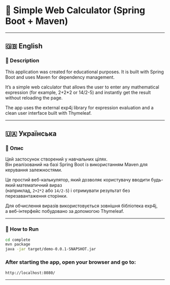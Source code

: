# 🧮 Simple Web Calculator (Spring Boot + Maven)

---

## 🇬🇧 English

### 📘 Description

This application was created for educational purposes.
It is built with Spring Boot and uses Maven for dependency management.

It’s a simple web calculator that allows the user to enter any mathematical expression
(for example, 2+2*2 or 14/2-5) and instantly get the result without reloading the page.

The app uses the external exp4j library for expression evaluation
and a clean user interface built with Thymeleaf.

---

## 🇺🇦 Українська

### 📘 Опис
Цей застосунок створений у навчальних цілях.  
Він реалізований на базі Spring Boot із використанням Maven для керування залежностями.

Це простий веб-калькулятор, який дозволяє користувачу вводити будь-який математичний вираз  
(наприклад, `2+2*2` або `14/2-5`) і отримувати результат без перезавантаження сторінки.

Для обчислення виразів використовується зовнішня бібліотека exp4j,  
а веб-інтерфейс побудовано за допомогою Thymeleaf.

---
### 🚀 How to Run

```bash
cd complete
mvn package
java -jar target/demo-0.0.1-SNAPSHOT.jar
```
### After starting the app, open your browser and go to:
```
http://localhost:8080/
```
---